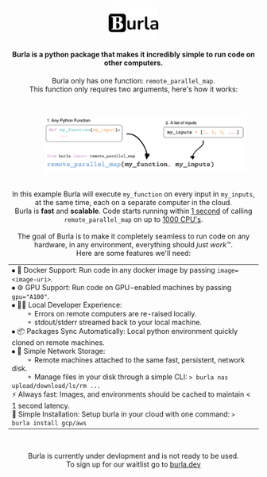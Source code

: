 <br></br>

<div align="center">
    <img src="/media/logo.png" alt="burla_logo" title="Burla" width="20%" height="auto" />
    <h4>Burla is a python package that makes it incredibly simple to run code on other computers.</h4>
    <p>Burla only has one function:  <code>remote_parallel_map</code>.<br>
    This function only requires two arguments, here's how it works:</p>
    <br></br>
    &nbsp;&nbsp;&nbsp;&nbsp;&nbsp;&nbsp;&nbsp;&nbsp;&nbsp;&nbsp;&nbsp;&nbsp;<img src="../media/remote_parallel_map.png" alt="remote_parallel_map" title="Example" width="80%" height="auto" />
    <br></br>
    <p>In this example Burla will execute <code>my_function</code> on every input in <code>my_inputs</code>, at the same time, each on a separate computer in the cloud.<br>
    Burla is <b>fast</b> and <b>scalable</b>. Code starts running within <u>1 second</u> of calling <code>remote_parallel_map</code> on up to <u>1000 CPU's</u>.
    <br></br>
    The goal of Burla is to make it completely seamless to run code on any hardware, in any environment, everything should <i>just work</i>™.<br>
    Here are some features we'll need:
    </p>
    <table>
        <tr>
            <td>
            ⦁ 🐳 Docker Support: Run code in any docker image by passing <code>image=&lt;image-uri&gt;</code>.<br>
            ⦁ ⚙️ GPU Support: Run code on GPU-enabled machines by passing <code>gpu="A100"</code>.<br>
            ⦁ 👨‍💻 Local Developer Experience:<br>
            &nbsp;&nbsp;&nbsp;&nbsp;&nbsp;&nbsp;&nbsp;&nbsp;⚬ Errors on remote computers are re-raised locally.<br>
            &nbsp;&nbsp;&nbsp;&nbsp;&nbsp;&nbsp;&nbsp;&nbsp;⚬ stdout/stderr streamed back to your local machine.<br>
            ⦁ 📦 Packages Sync Automatically: Local python environment quickly cloned on remote machines.<br>
            ⦁ 💾 Simple Network Storage:<br>
            &nbsp;&nbsp;&nbsp;&nbsp;&nbsp;&nbsp;&nbsp;&nbsp;⚬ Remote machines attached to the same fast, persistent, network disk.<br>
            &nbsp;&nbsp;&nbsp;&nbsp;&nbsp;&nbsp;&nbsp;&nbsp;⚬ Manage files in your disk through a simple CLI: <code>> burla nas upload/download/ls/rm ...</code><br>
            ⚡ Always fast: Images, and environments should be cached to maintain &lt; 1 second latency.<br>
            🔧 Simple Installation: Setup burla in your cloud with one command: <code>> burla install gcp/aws</code>
            </td>
        </tr>
    </table><br>
    <p>
    Burla is currently under devlopment and is not ready to be used.<br>
    To sign up for our waitlist go to <a href="https://burla.dev/">burla.dev</a>
    </p>
</div>
